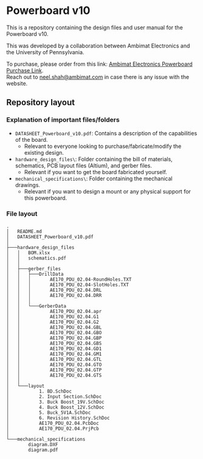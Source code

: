 # Powerboard v10

This is a repository containing the design files and user manual for the Powerboard v10.

This was developed by a collaboration between Ambimat Electronics and the University of Pennsylvania.

To purchase, please order from this link: [Ambimat Electronics Powerboard Purchase Link](https://orders.ambimat.com/product/f1tenth-power-board/). \
Reach out to neel.shah@ambimat.com in case there is any issue with the website.

## Repository layout

### Explanation of important files/folders

- ```DATASHEET_Powerboard_v10.pdf```: Contains a description of the capabilities of the board. 
  - Relevant to everyone looking to purchase/fabricate/modify the existing design.
- ```hardware_design_files\```: Folder containing the bill of materials, schematics, PCB layout files (Altium), and gerber files.
    - Relevant if you want to get the board fabricated yourself.
- ```mechanical_specifications\```: Folder containing the mechanical drawings.
    - Relevant if you want to design a mount or any physical support for this powerboard.

### File layout
```
.
│   README.md
│   DATASHEET_Powerboard_v10.pdf
│
├───hardware_design_files
│   │   BOM.xlsx
│   │   schematics.pdf
│   │
│   ├───gerber_files
│   │   ├───DrillData
│   │   │       AE170_PDU_02.04-RoundHoles.TXT
│   │   │       AE170_PDU_02.04-SlotHoles.TXT
│   │   │       AE170_PDU_02.04.DRL
│   │   │       AE170_PDU_02.04.DRR
│   │   │
│   │   └───GerberData
│   │           AE170_PDU_02.04.apr
│   │           AE170_PDU_02.04.G1
│   │           AE170_PDU_02.04.G2
│   │           AE170_PDU_02.04.GBL
│   │           AE170_PDU_02.04.GBO
│   │           AE170_PDU_02.04.GBP
│   │           AE170_PDU_02.04.GBS
│   │           AE170_PDU_02.04.GD1
│   │           AE170_PDU_02.04.GM1
│   │           AE170_PDU_02.04.GTL
│   │           AE170_PDU_02.04.GTO
│   │           AE170_PDU_02.04.GTP
│   │           AE170_PDU_02.04.GTS
│   │
│   └───layout
│           1. BD.SchDoc
│           2. Input Section.SchDoc
│           3. Buck Boost_19V.SchDoc
│           4. Buck Boost_12V.SchDoc
│           5. Buck_5V1A.SchDoc
│           6. Revision History.SchDoc
│           AE170_PDU_02.04.PcbDoc
│           AE170_PDU_02.04.PrjPcb
│
└───mechanical_specifications
        diagram.DXF
        diagram.pdf
```
